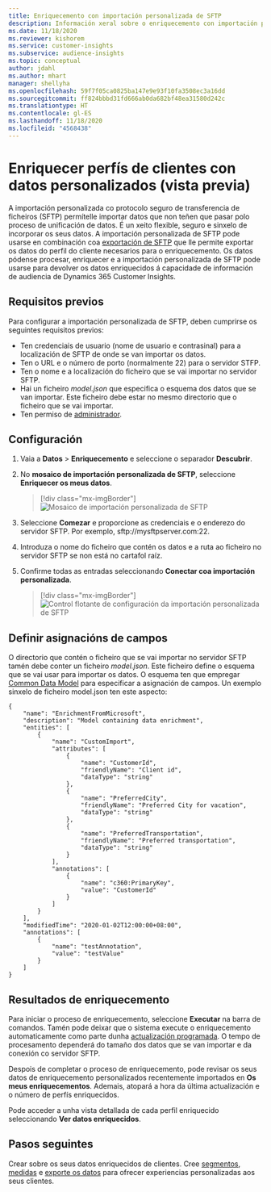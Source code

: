 ```yaml
---
title: Enriquecemento con importación personalizada de SFTP
description: Información xeral sobre o enriquecemento con importación personalizada de SFTP.
ms.date: 11/18/2020
ms.reviewer: kishorem
ms.service: customer-insights
ms.subservice: audience-insights
ms.topic: conceptual
author: jdahl
ms.author: mhart
manager: shellyha
ms.openlocfilehash: 59f7f05ca0825ba147e9e93f10fa3508ec3a16dd
ms.sourcegitcommit: ff824bbbd31fd666ab0da682bf48ea31580d242c
ms.translationtype: HT
ms.contentlocale: gl-ES
ms.lasthandoff: 11/18/2020
ms.locfileid: "4568438"
---
```

# <a name="enrich-customer-profiles-with-custom-data-preview"></a>Enriquecer perfís de clientes con datos personalizados (vista previa)

A importación personalizada co protocolo seguro de transferencia de ficheiros (SFTP) permítelle importar datos que non teñen que pasar polo proceso de unificación de datos. É un xeito flexible, seguro e sinxelo de incorporar os seus datos. A importación personalizada de SFTP pode usarse en combinación coa [exportación de SFTP](export-sftp.md) que lle permite exportar os datos do perfil do cliente necesarios para o enriquecemento. Os datos pódense procesar, enriquecer e a importación personalizada de SFTP pode usarse para devolver os datos enriquecidos á capacidade de información de audiencia de Dynamics 365 Customer Insights.

## <a name="prerequisites"></a>Requisitos previos

Para configurar a importación personalizada de SFTP, deben cumprirse os seguintes requisitos previos:

- Ten credenciais de usuario (nome de usuario e contrasinal) para a localización de SFTP de onde se van importar os datos.
- Ten o URL e o número de porto (normalmente 22) para o servidor STFP.
- Ten o nome e a localización do ficheiro que se vai importar no servidor SFTP.
- Hai un ficheiro *model.json* que especifica o esquema dos datos que se van importar. Este ficheiro debe estar no mesmo directorio que o ficheiro que se vai importar.
- Ten permiso de [administrador](permissions.md#administrator).

## <a name="configuration"></a>Configuración

1. Vaia a **Datos** > **Enriquecemento** e seleccione o separador **Descubrir**.

1. No **mosaico de importación personalizada de SFTP**, seleccione **Enriquecer os meus datos**.

   > [!div class="mx-imgBorder"]
   > ![Mosaico de importación personalizada de SFTP](media/SFTP_Custom_Import_tile.png "Mosaico de importación personalizada de SFTP")

1. Seleccione **Comezar** e proporcione as credenciais e o enderezo do servidor SFTP. Por exemplo, sftp://mysftpserver.com:22.

1. Introduza o nome do ficheiro que contén os datos e a ruta ao ficheiro no servidor SFTP se non está no cartafol raíz.

1. Confirme todas as entradas seleccionando **Conectar coa importación personalizada**.

   > [!div class="mx-imgBorder"]
   > ![Control flotante de configuración da importación personalizada de SFTP](media/SFTP_Custom_Import_Configuration_flyout.png "Control flotante de configuración da importación personalizada de SFTP")

## <a name="defining-field-mappings"></a>Definir asignacións de campos 

O directorio que contén o ficheiro que se vai importar no servidor SFTP tamén debe conter un ficheiro *model.json*. Este ficheiro define o esquema que se vai usar para importar os datos. O esquema ten que empregar [Common Data Model](https://docs.microsoft.com/common-data-model/) para especificar a asignación de campos. Un exemplo sinxelo de ficheiro model.json ten este aspecto:

```
{
    "name": "EnrichmentFromMicrosoft",
    "description": "Model containing data enrichment",
    "entities": [
        {
            "name": "CustomImport",
            "attributes": [
                {
                    "name": "CustomerId",
                    "friendlyName": "Client id",
                    "dataType": "string"
                },
                {
                    "name": "PreferredCity",
                    "friendlyName": "Preferred City for vacation",
                    "dataType": "string"
                },
                {
                    "name": "PreferredTransportation",
                    "friendlyName": "Preferred transportation",
                    "dataType": "string"
                }
            ],
            "annotations": [
                {
                    "name": "c360:PrimaryKey",
                    "value": "CustomerId"
                }
            ]
        }
    ],
    "modifiedTime": "2020-01-02T12:00:00+08:00",
    "annotations": [
        {
            "name": "testAnnotation",
            "value": "testValue"
        }
    ]
}
```

## <a name="enrichment-results"></a>Resultados de enriquecemento

Para iniciar o proceso de enriquecemento, seleccione **Executar** na barra de comandos. Tamén pode deixar que o sistema execute o enriquecemento automaticamente como parte dunha [actualización programada](system.md#schedule-tab). O tempo de procesamento dependerá do tamaño dos datos que se van importar e da conexión co servidor SFTP.

Despois de completar o proceso de enriquecemento, pode revisar os seus datos de enriquecemento personalizados recentemente importados en **Os meus enriquecementos**. Ademais, atopará a hora da última actualización e o número de perfís enriquecidos.

Pode acceder a unha vista detallada de cada perfil enriquecido seleccionando **Ver datos enriquecidos**.

## <a name="next-steps"></a>Pasos seguintes

Crear sobre os seus datos enriquecidos de clientes. Cree [segmentos](segments.md), [medidas](measures.md) e [exporte os datos](export-destinations.md) para ofrecer experiencias personalizadas aos seus clientes.


